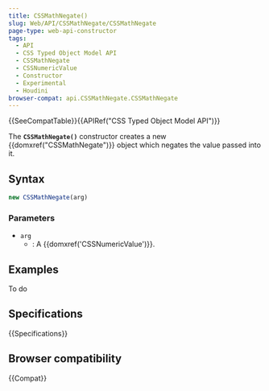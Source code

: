 ```yaml
---
title: CSSMathNegate()
slug: Web/API/CSSMathNegate/CSSMathNegate
page-type: web-api-constructor
tags:
  - API
  - CSS Typed Object Model API
  - CSSMathNegate
  - CSSNumericValue
  - Constructor
  - Experimental
  - Houdini
browser-compat: api.CSSMathNegate.CSSMathNegate
---
```

{{SeeCompatTable}}{{APIRef("CSS Typed Object Model API")}}

The **`CSSMathNegate()`** constructor creates a
new {{domxref("CSSMathNegate")}} object which negates the value passed into it.

## Syntax

```js
new CSSMathNegate(arg)
```

### Parameters

- `arg`
  - : A {{domxref('CSSNumericValue')}}.

## Examples

To do

## Specifications

{{Specifications}}

## Browser compatibility

{{Compat}}
